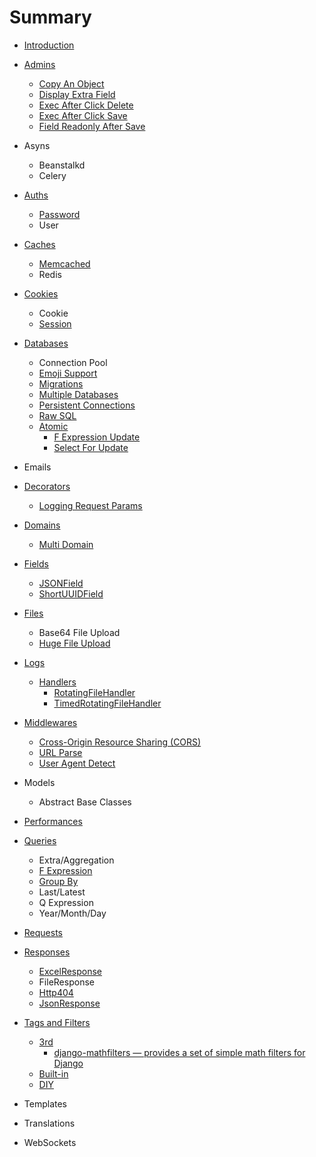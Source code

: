# Summary

* [Introduction](README.md)
* [Admins](Admins/README.md)
  * [Copy An Object](Admins/CopyAnObject.md)
  * [Display Extra Field](Admins/DisplayExtraField.md)
  * [Exec After Click Delete](Admins/ExecAfterClickDelete.md)
  * [Exec After Click Save](Admins/ExecAfterClickSave.md)
  * [Field Readonly After Save](Admins/FieldReadonlyAfterSave.md)
* Asyns
  * Beanstalkd
  * Celery
* [Auths](Auths/README.md)
  * [Password](Auths/Password.md)
  * User
* [Caches](Caches/README.md)
  * [Memcached](Caches/Memcached.md)
  * Redis
* [Cookies](Cookies/README.md)
  * Cookie
  * [Session](Cookies/Session.md)
* [Databases](Databases/README.md)
  * Connection Pool
  * [Emoji Support](Databases/EmojiSupport.md)
  * [Migrations](Databases/Migrations.md)
  * [Multiple Databases](Databases/MultipleDatabases.md)
  * [Persistent Connections](Databases/PersistentConnections.md)
  * [Raw SQL](Databases/RawSQL.md)
  * [Atomic](Databases/Atomic/README.md)
    * [F Expression Update](Databases/Atomic/FExpressionUpdate.md)
    * [Select For Update](Databases/Atomic/SelectForUpdate.md)
* Emails
* [Decorators](Decorators/README.md)

  * [Logging Request Params](Logs/LoggingRequestParams.md)
* [Domains](Domains/README.md)
  * [Multi Domain](Domains/MultiDomain.md)
* [Fields](Fields/README.md)
  * [JSONField](Fields/JSONField.md)
  * [ShortUUIDField](Fields/ShortUUIDField.md)
* [Files](Files/README.md)
  - Base64 File Upload
  - [Huge File Upload](Files/HugeFileUpload.md)
* [Logs](Logs/README.md)
  * [Handlers](Logs/Handlers/README.md)
    * [RotatingFileHandler](Logs/Handlers/RotatingFileHandler.md)
    * [TimedRotatingFileHandler](Logs/Handlers/TimedRotatingFileHandler.md)
* [Middlewares](Middlewares/README.md)
  * [Cross-Origin Resource Sharing (CORS)](Middlewares/CORS.md)
  * [URL Parse](Middlewares/URLParse.md)
  * [User Agent Detect](Middlewares/UserAgentDetect.md)
* Models
  * Abstract Base Classes
* [Performances](Performances/README.md)
* [Queries](Queries/README.md)
  * Extra/Aggregation
  * [F Expression](Queries/FExpression.md)
  * [Group By](Queries/GroupBy.md)
  * Last/Latest
  * Q Expression
  * Year/Month/Day
* [Requests](Requests/README.md)
* [Responses](Responses/README.md)
  * [ExcelResponse](Responses/ExcelResponse.md)
  * FileResponse
  * [Http404](Responses/Http404.md)
  * [JsonResponse](Responses/JsonResponse.md)
* [Tags and Filters](TagsAndFilters/README.md)
  * [3rd](TagsAndFilters/3rd/README.md)
    * [django-mathfilters — provides a set of simple math filters for Django](TagsAndFilters/3rd/django-mathfilters.md)
  * [Built-in](TagsAndFilters/Built-in.md)
  * [DIY](TagsAndFilters/DIY.md)
* Templates
* Translations
* WebSockets